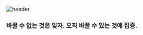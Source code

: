 ![header](https://capsule-render.vercel.app/api?type=waving&height=300&color=gradient&text=LIMJ%20The%20Rock!&reversal=true&fontColor=ff006e&textBg=true)


### 바꿀 수 없는 것은 잊자. 오직 바꿀 수 있는 것에 집중.

